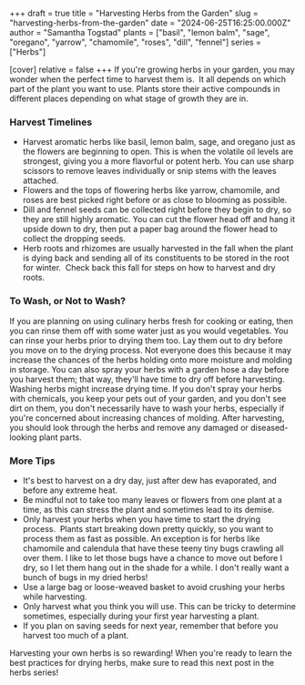 +++
draft = true
title = "Harvesting Herbs from the Garden"
slug = "harvesting-herbs-from-the-garden"
date = "2024-06-25T16:25:00.000Z"
author = "Samantha Togstad"
plants = ["basil", "lemon balm", "sage", "oregano", "yarrow", "chamomile", "roses", "dill", "fennel"]
series = ["Herbs"]

[cover]
relative = false
+++
If you're growing herbs in your garden, you may wonder when the perfect time to harvest them is.  It all depends on which part of the plant you want to use. Plants store their active compounds in different places depending on what stage of growth they are in.

### Harvest Timelines

* Harvest aromatic herbs like basil, lemon balm, sage, and oregano just as the flowers are beginning to open. This is when the volatile oil levels are strongest, giving you a more flavorful or potent herb. You can use sharp scissors to remove leaves individually or snip stems with the leaves attached. 
* Flowers and the tops of flowering herbs like yarrow, chamomile, and roses are best picked right before or as close to blooming as possible. 
* Dill and fennel seeds can be collected right before they begin to dry, so they are still highly aromatic. You can cut the flower head off and hang it upside down to dry, then put a paper bag around the flower head to collect the dropping seeds.
* Herb roots and rhizomes are usually harvested in the fall when the plant is dying back and sending all of its constituents to be stored in the root for winter.  Check back this fall for steps on how to harvest and dry roots.

### To Wash, or Not to Wash?

If you are planning on using culinary herbs fresh for cooking or eating, then you can rinse them off with some water just as you would vegetables. You can rinse your herbs prior to drying them too. Lay them out to dry before you move on to the drying process. Not everyone does this because it may increase the chances of the herbs holding onto more moisture and molding in storage. You can also spray your herbs with a garden hose a day before you harvest them; that way, they'll have time to dry off before harvesting. Washing herbs might increase drying time. If you don't spray your herbs with chemicals, you keep your pets out of your garden, and you don't see dirt on them, you don't necessarily have to wash your herbs, especially if you're concerned about increasing chances of molding. After harvesting, you should look through the herbs and remove any damaged or diseased-looking plant parts. 

### More Tips

* It's best to harvest on a dry day, just after dew has evaporated, and before any extreme heat. 
* Be mindful not to take too many leaves or flowers from one plant at a time, as this can stress the plant and sometimes lead to its demise. 
* Only harvest your herbs when you have time to start the drying process.  Plants start breaking down pretty quickly, so you want to process them as fast as possible. An exception is for herbs like chamomile and calendula that have these teeny tiny bugs crawling all over them. I like to let those bugs have a chance to move out before I dry, so I let them hang out in the shade for a while. I don't really want a bunch of bugs in my dried herbs!
* Use a large bag or loose-weaved basket to avoid crushing your herbs while harvesting. 
* Only harvest what you think you will use.  This can be tricky to determine sometimes, especially during your first year harvesting a plant.  
* If you plan on saving seeds for next year, remember that before you harvest too much of a plant. 

Harvesting your own herbs is so rewarding!  When you're ready to learn the best practices for drying herbs, make sure to read this next post in the herbs series!
